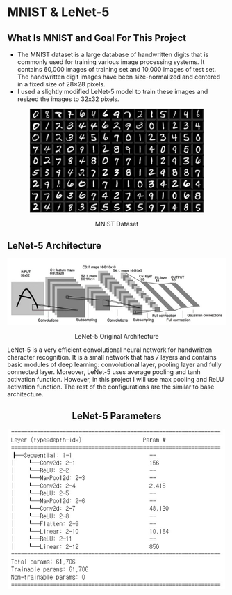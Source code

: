 # MNIST & LeNet-5
## What Is MNIST and Goal For This Project
* The MNIST dataset is a large database of handwritten digits that is commonly used for training various image processing systems. It contains 60,000 images of training set and 10,000 images of test set. The handwritten digit images have been size-normalized and centered in a fixed size of 28×28 pixels. 
* I used a slightly modified LeNet-5 model to train these images and resized the images to 32x32 pixels.
<div align="center"><img src="pictures/mnist_data.jpg" width="400" alt="Material Bread logo"></div>
<p align="center"> MNIST Dataset </p>

## LeNet-5 Architecture
<div align="center"><img src="pictures/lenet-5.jpg" width="700"></div>
<p align="center">LeNet-5 Original Architecture</p>  
<p></p>
LeNet-5 is a very efficient convolutional neural network for handwritten character recognition. It is a small network that has 7 layers and contains basic modules of deep learning: convolutional layer, pooling layer and fully connected layer. Moreover, LeNet-5 uses average pooling and tanh activation function. However, in this project I will use max pooling and ReLU activation function. The rest of the configurations are the similar to base architecture.

<h2 align="center">LeNet-5 Parameters</h1>
<div align="center"><img src="pictures/lenet_layer.jpg" width="500"></div>
